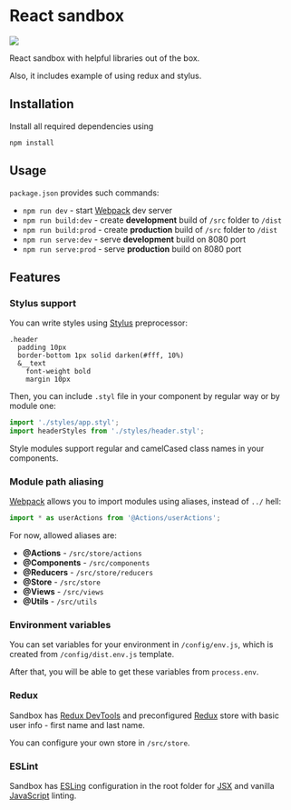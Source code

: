 # React sandbox
![](https://img.shields.io/badge/dynamic/json.svg?url=https://raw.githubusercontent.com/3a4ik/react-sandbox/master/package.json&label=version&query=$.version&colorB=blue)

React sandbox with helpful libraries out of the box.

Also, it includes example of using redux and stylus.

## Installation
Install all required dependencies using
```
npm install
```

## Usage
`package.json` provides such commands:
- `npm run dev` - start [Webpack](https://webpack.js.org/) dev server
- `npm run build:dev` - create **development** build of `/src` folder to `/dist`
- `npm run build:prod` - create **production** build of `/src` folder to `/dist`
- `npm run serve:dev` - serve **development** build on 8080 port
- `npm run serve:prod` - serve **production** build on 8080 port

## Features
### Stylus support
You can write styles using [Stylus](http://stylus-lang.com/) preprocessor:
```stylus
.header
  padding 10px
  border-bottom 1px solid darken(#fff, 10%)
  &__text
    font-weight bold
    margin 10px
```
Then, you can include `.styl` file in your component by regular way or by module one:
```javascript
import './styles/app.styl';
import headerStyles from './styles/header.styl';
```
Style modules support regular and camelCased class names in your components.

### Module path aliasing
[Webpack](https://webpack.js.org/) allows you to import modules using aliases, instead of `../` hell:
```javascript
import * as userActions from '@Actions/userActions';
```
For now, allowed aliases are:
- **@Actions** - `/src/store/actions`
- **@Components** - `/src/components`
- **@Reducers** - `/src/store/reducers`
- **@Store** - `/src/store`
- **@Views** - `/src/views`
- **@Utils** - `/src/utils`

### Environment variables
You can set variables for your environment in `/config/env.js`, which is created from `/config/dist.env.js` template.

After that, you will be able to get these variables from `process.env`.

### Redux
Sandbox has [Redux DevTools](https://github.com/zalmoxisus/redux-devtools-extension) and preconfigured [Redux](https://redux.js.org/) store with basic user info - first name and last name.

You can configure your own store in `/src/store`.

### ESLint
Sandbox has [ESLing](https://eslint.org/) configuration in the root folder for [JSX](https://reactjs.org/docs/introducing-jsx.html) and vanilla [JavaScript](https://developer.mozilla.org/en-US/docs/Web/JavaScript) linting.
